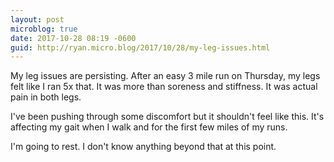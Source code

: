 ```yaml
---
layout: post
microblog: true
date: 2017-10-28 08:19 -0600
guid: http://ryan.micro.blog/2017/10/28/my-leg-issues.html
---
```

My leg issues are persisting. After an easy 3 mile run on Thursday, my legs felt like I ran 5x that. It was more than soreness and stiffness. It was actual pain in both legs.

I've been pushing through some discomfort but it shouldn't feel like this. It's affecting my gait when I walk and for the first few miles of my runs.

I'm going to rest. I don't know anything beyond that at this point.
